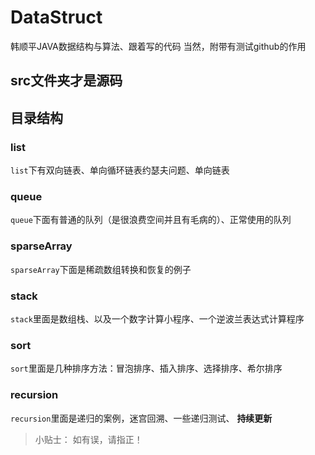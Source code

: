 # DataStruct
韩顺平JAVA数据结构与算法、跟着写的代码
当然，附带有测试github的作用
## src文件夹才是源码
## 目录结构
### list
``list``下有双向链表、单向循环链表约瑟夫问题、单向链表
### queue
``queue``下面有普通的队列（是很浪费空间并且有毛病的）、正常使用的队列
### sparseArray
``sparseArray``下面是稀疏数组转换和恢复的例子
### stack
``stack``里面是数组栈、以及一个数字计算小程序、一个逆波兰表达式计算程序
### sort
``sort``里面是几种排序方法：冒泡排序、插入排序、选择排序、希尔排序
### recursion
``recursion``里面是递归的案例，迷宫回溯、一些递归测试、
**持续更新**

> 小贴士： 如有误，请指正！
